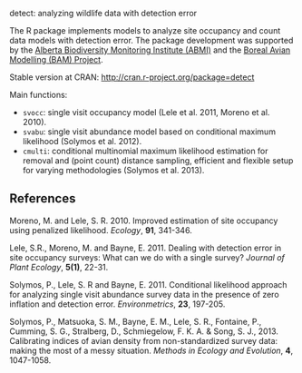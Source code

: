 detect: analyzing wildlife data with detection error

The R package implements models to analyze
site occupancy and count data models with detection error.
The package development was supported by the 
[Alberta Biodiversity Monitoring Institute (ABMI)](http://www.abmi.ca/)
and the [Boreal Avian Modelling (BAM) Project](http://www.borealbirds.ca/).

Stable version at CRAN: http://cran.r-project.org/package=detect

Main functions:

* `svocc`: single visit occupancy model (Lele et al. 2011, Moreno et al. 2010).
* `svabu`: single visit abundance model based on conditional maximum likelihood (Solymos et al. 2012).
* `cmulti`: conditional multinomial maximum likelihood estimation for removal and (point count) distance sampling, efficient and flexible setup for varying methodologies (Solymos et al. 2013).

References
----------

Moreno, M. and Lele, S. R. 2010.
Improved estimation of site occupancy using penalized likelihood. 
_Ecology_, **91**, 341-346.

Lele, S.R., Moreno, M. and Bayne, E. 2011. 
Dealing with detection error in site occupancy surveys: 
What can we do with a single survey? 
_Journal of Plant Ecology_, **5(1)**, 22-31.

Solymos, P., Lele, S. R and Bayne, E. 2011.
Conditional likelihood approach for analyzing single visit
abundance survey data in the presence of zero inflation and
detection error. 
_Environmetrics_, **23**, 197-205.

Solymos, P., Matsuoka, S. M., Bayne, E. M., Lele, S. R., Fontaine, P., 
Cumming, S. G., Stralberg, D., Schmiegelow, F. K. A. & Song, S. J., 2013.
Calibrating indices of avian density from non-standardized survey data: 
making the most of a messy situation. 
_Methods in Ecology and Evolution_, **4**, 1047-1058.
